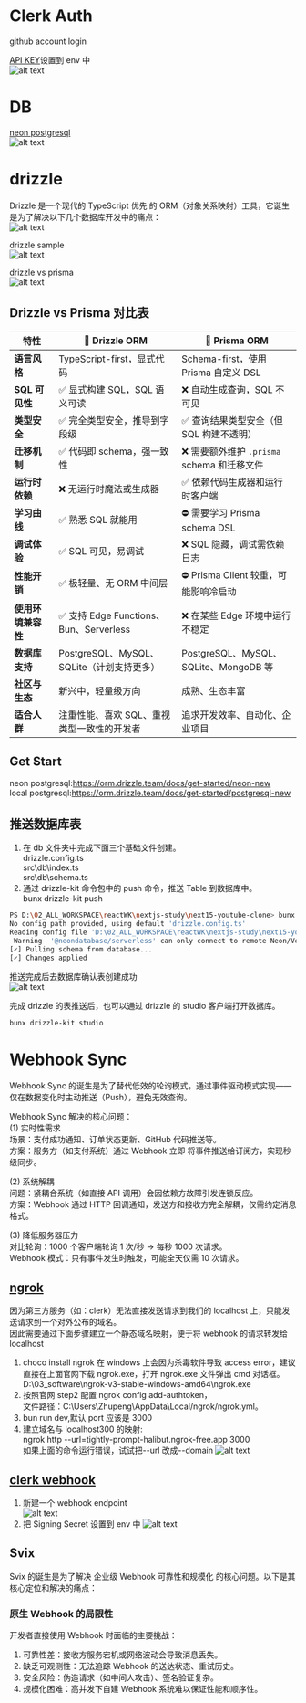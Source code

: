 # Clerk Auth

github account login

[API KEY](https://dashboard.clerk.com/apps/app_2h3rVTIOKEjDPMvkButuenB43ro/instances/ins_2h3rVayUgo9oHxXrn0Wi3DaLVqX/api-keys)设置到 env 中<br/>
![alt text](99_screenshot/clerk_config.png)

# DB

[neon postgresql](https://console.neon.tech/app/projects/billowing-unit-66449389?database=metube)<br/>
![alt text](99_screenshot/db_config.png)

# drizzle

Drizzle 是一个现代的 TypeScript 优先 的 ORM（对象关系映射）工具，它诞生是为了解决以下几个数据库开发中的痛点：<br/>
![alt text](99_screenshot/drizzle_why.png)

drizzle sample<br/>
![alt text](99_screenshot/drizzle_sample.png)

drizzle vs prisma<br/>
![alt text](99_screenshot/drizzle_vs_prisma.png)

## Drizzle vs Prisma 对比表

| 特性               | 🧪 Drizzle ORM                             | 🌈 Prisma ORM                               |
| ------------------ | ------------------------------------------ | ------------------------------------------- |
| **语言风格**       | TypeScript-first，显式代码                 | Schema-first，使用 Prisma 自定义 DSL        |
| **SQL 可见性**     | ✅ 显式构建 SQL，SQL 语义可读              | ❌ 自动生成查询，SQL 不可见                 |
| **类型安全**       | ✅ 完全类型安全，推导到字段级              | ✅ 查询结果类型安全（但 SQL 构建不透明）    |
| **迁移机制**       | ✅ 代码即 schema，强一致性                 | ❌ 需要额外维护 `.prisma` schema 和迁移文件 |
| **运行时依赖**     | ❌ 无运行时魔法或生成器                    | ✅ 依赖代码生成器和运行时客户端             |
| **学习曲线**       | ✅ 熟悉 SQL 就能用                         | ⛔ 需要学习 Prisma schema DSL               |
| **调试体验**       | ✅ SQL 可见，易调试                        | ❌ SQL 隐藏，调试需依赖日志                 |
| **性能开销**       | ✅ 极轻量、无 ORM 中间层                   | ⛔ Prisma Client 较重，可能影响冷启动       |
| **使用环境兼容性** | ✅ 支持 Edge Functions、Bun、Serverless    | ❌ 在某些 Edge 环境中运行不稳定             |
| **数据库支持**     | PostgreSQL、MySQL、SQLite（计划支持更多）  | PostgreSQL、MySQL、SQLite、MongoDB 等       |
| **社区与生态**     | 新兴中，轻量级方向                         | 成熟、生态丰富                              |
| **适合人群**       | 注重性能、喜欢 SQL、重视类型一致性的开发者 | 追求开发效率、自动化、企业项目              |

## Get Start

neon postgresql:https://orm.drizzle.team/docs/get-started/neon-new
<br/>
local postgresql:https://orm.drizzle.team/docs/get-started/postgresql-new

## 推送数据库表

1. 在 db 文件夹中完成下面三个基础文件创建。<br/>
   drizzle.config.ts<br/>
   src\db\index.ts<br/>
   src\db\schema.ts<br/>
2. 通过 drizzle-kit 命令包中的 push 命令，推送 Table 到数据库中。<br/>
   bunx drizzle-kit push

```bash
PS D:\02_ALL_WORKSPACE\reactWK\nextjs-study\next15-youtube-clone> bunx drizzle-kit push
No config path provided, using default 'drizzle.config.ts'
Reading config file 'D:\02_ALL_WORKSPACE\reactWK\nextjs-study\next15-youtube-clone\drizzle.config.ts'Using '@neondatabase/serverless' driver for database querying
 Warning  '@neondatabase/serverless' can only connect to remote Neon/Vercel Postgres/Supabase instances through a websocket
[✓] Pulling schema from database...
[✓] Changes applied
```

推送完成后去数据库确认表创建成功<br/>
![alt text](99_screenshot/drizzle_kit_push_table_users.png)

完成 drizzle 的表推送后，也可以通过 drizzle 的 studio 客户端打开数据库。

```bash
bunx drizzle-kit studio
```

# Webhook Sync

Webhook Sync 的诞生是为了替代低效的轮询模式，通过事件驱动模式实现——仅在数据变化时主动推送（Push），避免无效查询。

Webhook Sync 解决的核心问题：<br/>
(1) 实时性需求<br/>
场景：支付成功通知、订单状态更新、GitHub 代码推送等。<br/>
方案：服务方（如支付系统）通过 Webhook 立即 将事件推送给订阅方，实现秒级同步。

(2) 系统解耦<br/>
问题：紧耦合系统（如直接 API 调用）会因依赖方故障引发连锁反应。<br/>
方案：Webhook 通过 HTTP 回调通知，发送方和接收方完全解耦，仅需约定消息格式。

(3) 降低服务器压力<br/>
对比轮询：1000 个客户端轮询 1 次/秒 → 每秒 1000 次请求。<br/>
Webhook 模式：只有事件发生时触发，可能全天仅需 10 次请求。<br/>

## [ngrok](https://dashboard.ngrok.com/get-started/setup/windows)

因为第三方服务（如：clerk）无法直接发送请求到我们的 localhost 上，只能发送请求到一个对外公布的域名。<br/>
因此需要通过下面步骤建立一个静态域名映射，便于将 webhook 的请求转发给 localhost

1. choco install ngrok 在 windows 上会因为杀毒软件导致 access error，建议直接在上面官网下载 ngrok.exe，打开 ngrok.exe 文件弹出 cmd 对话框。<br/>
   D:\03_software\ngrok-v3-stable-windows-amd64\ngrok.exe
2. 按照官网 step2 配置 ngrok config add-authtoken，<br/>
   文件路径：C:\Users\Zhupeng\AppData\Local/ngrok/ngrok.yml。
3. bun run dev,默认 port 应该是 3000
4. 建立域名与 localhost300 的映射:<br/>
   ngrok http --url=tightly-prompt-halibut.ngrok-free.app 3000
   <br/>如果上面的命令运行错误，试试把--url 改成--domain
   ![alt text](99_screenshot/ngrok_connect.png)

## [clerk webhook](https://dashboard.clerk.com/apps/app_2h3rVTIOKEjDPMvkButuenB43ro/instances/ins_2h3rVayUgo9oHxXrn0Wi3DaLVqX/webhooks)

1. 新建一个 webhook endpoint<br/>
   ![alt text](99_screenshot/clerk_webhook_create.png)
2. 把 Signing Secret 设置到 env 中
   ![alt text](99_screenshot/clerk_webhook_signing_secret.png)

## Svix

Svix 的诞生是为了解决 企业级 Webhook 可靠性和规模化 的核心问题。以下是其核心定位和解决的痛点：<br/>

### 原生 Webhook 的局限性

开发者直接使用 Webhook 时面临的主要挑战：

1. 可靠性差：接收方服务宕机或网络波动会导致消息丢失。
2. 缺乏可观测性：无法追踪 Webhook 的送达状态、重试历史。
3. 安全风险：伪造请求（如中间人攻击）、签名验证复杂。
4. 规模化困难：高并发下自建 Webhook 系统难以保证性能和顺序性。
